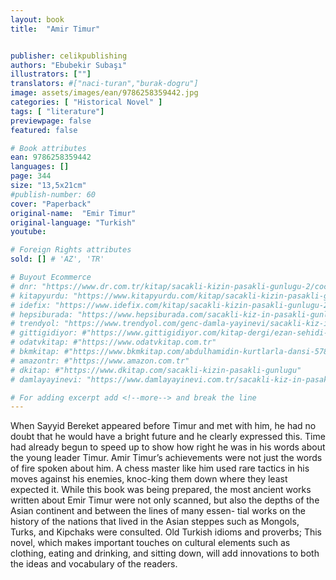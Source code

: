 ```yaml
---
layout: book
title:  "Amir Timur"


publisher: celikpublishing
authors: "Ebubekir Subaşı"
illustrators: [""]
translators: #["naci-turan","burak-dogru"]
image: assets/images/ean/9786258359442.jpg
categories: [ "Historical Novel" ]
tags: [ "literature"]
previewpage: false
featured: false

# Book attributes
ean: 9786258359442
languages: []
page: 344
size: "13,5x21cm"
#publish-number: 60
cover: "Paperback"
original-name:  "Emir Timur"
original-language: "Turkish"
youtube:

# Foreign Rights attributes
sold: [] # 'AZ', 'TR'

# Buyout Ecommerce
# dnr: "https://www.dr.com.tr/kitap/sacakli-kizin-pasakli-gunlugu-2/cocuk-ve-genclik/genclik-10-yas/roman-oyku/urunno=0001893059001"
# kitapyurdu: "https://www.kitapyurdu.com/kitap/sacakli-kizin-pasakli-gunlugu-2-/560122.html&filter_name=Sa%C3%A7akl%C4%B1+K%C4%B1z%27%C4%B1n+Pasakl%C4%B1+G%C3%BCnl%C3%BC%C4%9F%C3%BC+2"
# idefix: "https://www.idefix.com/kitap/sacakli-kizin-pasakli-gunlugu-2/cocuk-ve-genclik/genclik-10-yas/roman-oyku/urunno=0001893059001"
# hepsiburada: "https://www.hepsiburada.com/sacakli-kiz-in-pasakli-gunlugu-2-damla-yayinevi-p-HBV000012ER86"
# trendyol: "https://www.trendyol.com/genc-damla-yayinevi/sacakli-kiz-in-pasakli-gunlugu-2-p-54825777"
# gittigidiyor: #"https://www.gittigidiyor.com/kitap-dergi/ezan-sehidi-adnan-menderes_pdp_732728793"
# odatvkitap: #"https://www.odatvkitap.com.tr"
# bkmkitap: #"https://www.bkmkitap.com/abdulhamidin-kurtlarla-dansi-578226"
# amazontr: #"https://www.amazon.com.tr"
# dkitap: #"https://www.dkitap.com/sacakli-kizin-pasakli-gunlugu"
# damlayayinevi: "https://www.damlayayinevi.com.tr/sacakli-kiz-in-pasakli-gunlugu-2-bu-iste-bi-terslik-var"

# For adding excerpt add <!--more--> and break the line
---
```

When Sayyid Bereket appeared before Timur
and met with him, he had no doubt that he would
have a bright future and he clearly expressed this.
Time had already begun to speed up to show how
right he was in his words about the young leader
Timur.
Amir Timur’s achievements were not just the
words of fire spoken about him. A chess master
like him used rare tactics in his moves against his
enemies, knoc-king them down where they least
expected it.
While this book was being prepared, the most
ancient works written about Emir Timur were not
only scanned, but also the depths of the Asian
continent and between the lines of many essen-
tial works on the history of the nations that lived
in the Asian steppes such as Mongols, Turks,
and Kipchaks were consulted. Old Turkish idioms
and proverbs; This novel, which makes important
touches on cultural elements such as clothing,
eating and drinking, and sitting down, will add
innovations to both the ideas and vocabulary of the
readers.
<!--more--> 

